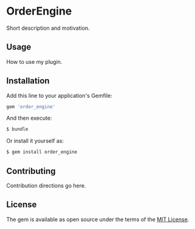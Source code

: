 # OrderEngine
Short description and motivation.

## Usage
How to use my plugin.

## Installation
Add this line to your application's Gemfile:

```ruby
gem 'order_engine'
```

And then execute:
```bash
$ bundle
```

Or install it yourself as:
```bash
$ gem install order_engine
```

## Contributing
Contribution directions go here.

## License
The gem is available as open source under the terms of the [MIT License](https://opensource.org/licenses/MIT).
